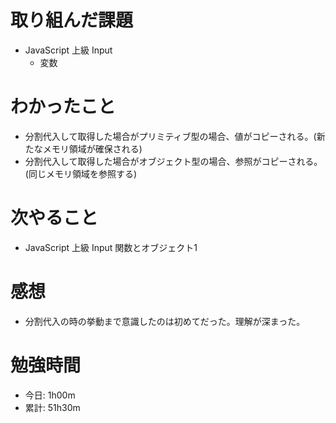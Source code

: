 # 取り組んだ課題
- JavaScript 上級 Input
  - 変数

# わかったこと
- 分割代入して取得した場合がプリミティブ型の場合、値がコピーされる。(新たなメモリ領域が確保される)
- 分割代入して取得した場合がオブジェクト型の場合、参照がコピーされる。(同じメモリ領域を参照する)

# 次やること
- JavaScript 上級 Input 関数とオブジェクト1

# 感想
- 分割代入の時の挙動まで意識したのは初めてだった。理解が深まった。

# 勉強時間
- 今日: 1h00m
- 累計: 51h30m
